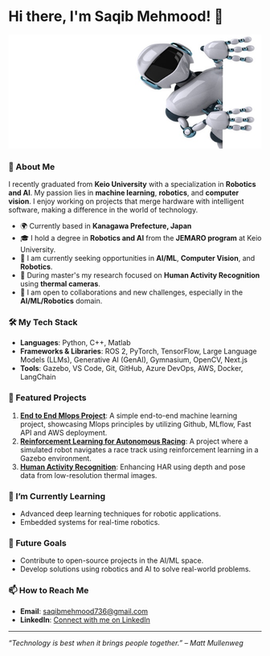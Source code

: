 # Hi there, I'm Saqib Mehmood! 👋

<div align="center">
  <img src="https://github.com/saqib736/saqib736/blob/main/robot.jpg" alt="Profile Banner"/>
</div>

### 🚀 About Me
I recently graduated from **Keio University** with a specialization in **Robotics and AI**. My passion lies in **machine learning**, **robotics**, and **computer vision**. I enjoy working on projects that merge hardware with intelligent software, making a difference in the world of technology.

- 🌍 Currently based in **Kanagawa Prefecture, Japan**
- 🎓 I hold a degree in **Robotics and AI** from the **JEMARO program** at Keio University.
- 💼 I am currently seeking opportunities in **AI/ML**, **Computer Vision**, and **Robotics**.
- 🧠 During master's my research focused on **Human Activity Recognition** using **thermal cameras**.
- 🔭 I am open to collaborations and new challenges, especially in the **AI/ML/Robotics** domain.

### 🛠️ My Tech Stack
- **Languages**: Python, C++, Matlab
- **Frameworks & Libraries**: ROS 2, PyTorch, TensorFlow, Large Language Models (LLMs), Generative AI (GenAI), Gymnasium, OpenCV, Next.js
- **Tools**: Gazebo, VS Code, Git, GitHub, Azure DevOps, AWS, Docker, LangChain

### 📝 Featured Projects
1. **[End to End Mlops Project](https://github.com/saqib736/End-to-End-Mlops-Pipeline-Project.git)**: A simple end-to-end machine learning project, showcasing Mlops principles by utilizing Github, MLflow, Fast API and AWS deployment.
2. **[Reinforcement Learning for Autonomous Racing](https://github.com/saqib736/ros2-reinforcement-learning.git)**: A project where a simulated robot navigates a race track using reinforcement learning in a Gazebo environment.
3. **[Human Activity Recognition](https://github.com/saqib736/Action_Recognition.git)**: Enhancing HAR using depth and pose data from low-resolution thermal images.

### 🌱 I’m Currently Learning
- Advanced deep learning techniques for robotic applications.
- Embedded systems for real-time robotics.

### 🎯 Future Goals
- Contribute to open-source projects in the AI/ML space.
- Develop solutions using robotics and AI to solve real-world problems.

### 📫 How to Reach Me
- **Email**: [saqibmehmood736@gmail.com](saqibmehmood736@gmail.com)
- **LinkedIn**: [Connect with me on LinkedIn](https://www.linkedin.com/in/saqib-mehmood-7a8681181/)

---

*“Technology is best when it brings people together.” – Matt Mullenweg*

